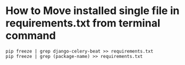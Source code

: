 # How to Move installed single file in requirements.txt from terminal command
```
pip freeze | grep django-celery-beat >> requirements.txt
pip freeze | grep (package-name) >> requirements.txt
```
